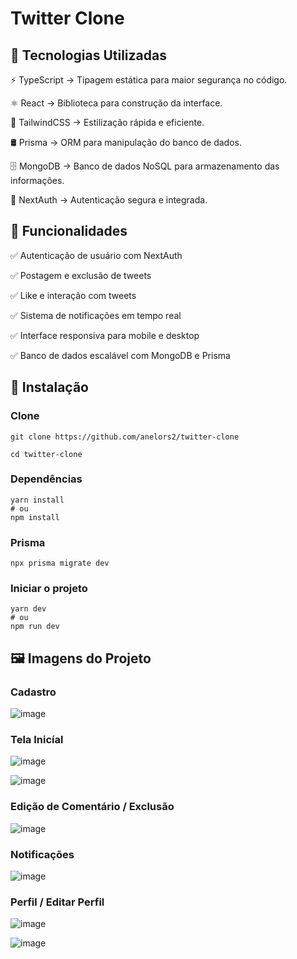 # Twitter Clone

## 📌 Tecnologias Utilizadas

 ⚡ TypeScript → Tipagem estática para maior segurança no código.
 
 ⚛️ React → Biblioteca para construção da interface.
 
 🎨 TailwindCSS → Estilização rápida e eficiente.
 
 🛢 Prisma → ORM para manipulação do banco de dados.
 
 🗄 MongoDB → Banco de dados NoSQL para armazenamento das informações.
 
 🔐 NextAuth → Autenticação segura e integrada.

## 🎯 Funcionalidades

 ✅ Autenticação de usuário com NextAuth
 
 ✅ Postagem e exclusão de tweets
 
 ✅ Like e interação com tweets
 
 ✅ Sistema de notificações em tempo real
 
 ✅ Interface responsiva para mobile e desktop
 
 ✅ Banco de dados escalável com MongoDB e Prisma
 

## 🚀 Instalação 

### Clone
    git clone https://github.com/anelors2/twitter-clone 
   
    cd twitter-clone 

###  Dependências

    yarn install 
    # ou
    npm install 

### Prisma 

    npx prisma migrate dev

### Iniciar o projeto

    yarn dev
    # ou
    npm run dev
    
## 🖼 Imagens do Projeto

### Cadastro
![image](https://github.com/user-attachments/assets/de2adb8f-a60d-435f-96f6-b5b9da85ba98)
### Tela Inicíal
![image](https://github.com/user-attachments/assets/6040601e-abd9-41ca-807b-5ae3b711cf04)

![image](https://github.com/user-attachments/assets/e76727a3-e0f6-4b87-ba14-7e8c9f76a928)
### Edição de Comentário / Exclusão
![image](https://github.com/user-attachments/assets/770a5998-dc50-462b-a3c1-1b20a12b9795)
### Notificações
![image](https://github.com/user-attachments/assets/d97367d5-8629-421c-8ea7-5d2303acc409)

### Perfil / Editar Perfil
![image](https://github.com/user-attachments/assets/94923ec4-2f79-4af2-99e5-520761f161c9)

![image](https://github.com/user-attachments/assets/6dcb84b5-1c1c-4e7c-bb17-052159a0bd3c)

    